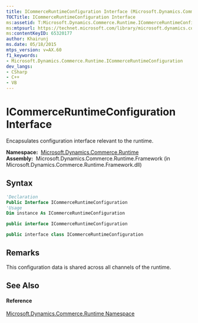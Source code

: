 ```yaml
---
title: ICommerceRuntimeConfiguration Interface (Microsoft.Dynamics.Commerce.Runtime)
TOCTitle: ICommerceRuntimeConfiguration Interface
ms:assetid: T:Microsoft.Dynamics.Commerce.Runtime.ICommerceRuntimeConfiguration
ms:mtpsurl: https://technet.microsoft.com/library/microsoft.dynamics.commerce.runtime.icommerceruntimeconfiguration(v=AX.60)
ms:contentKeyID: 65320177
author: Khairunj
ms.date: 05/18/2015
mtps_version: v=AX.60
f1_keywords:
- Microsoft.Dynamics.Commerce.Runtime.ICommerceRuntimeConfiguration
dev_langs:
- CSharp
- C++
- VB
---
```


# ICommerceRuntimeConfiguration Interface

Encapsulates configuration interface relevant to the runtime.

**Namespace:**  [Microsoft.Dynamics.Commerce.Runtime](microsoft-dynamics-commerce-runtime-namespace.md)  
**Assembly:**  Microsoft.Dynamics.Commerce.Runtime.Framework (in Microsoft.Dynamics.Commerce.Runtime.Framework.dll)

## Syntax

``` vb
'Declaration
Public Interface ICommerceRuntimeConfiguration
'Usage
Dim instance As ICommerceRuntimeConfiguration
```

``` csharp
public interface ICommerceRuntimeConfiguration
```

``` c++
public interface class ICommerceRuntimeConfiguration
```

## Remarks

This configuration data is shared across all channels of the runtime.

## See Also

#### Reference

[Microsoft.Dynamics.Commerce.Runtime Namespace](microsoft-dynamics-commerce-runtime-namespace.md)

